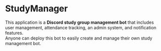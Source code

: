 # StudyManager
This application is a **Discord study group management bot** that includes user management, attendance tracking, an admin system, and notification features.  
Anyone can deploy this bot to easily create and manage their own study management bot.

